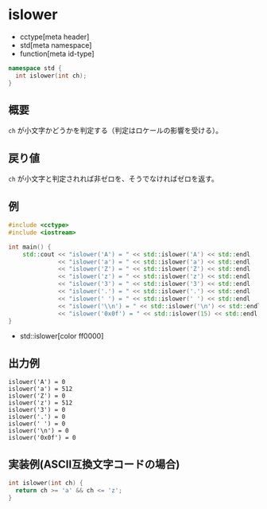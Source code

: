 # islower
* cctype[meta header]
* std[meta namespace]
* function[meta id-type]

```cpp
namespace std {
  int islower(int ch);
}
```


## 概要
`ch` が小文字かどうかを判定する（判定はロケールの影響を受ける）。


## 戻り値
`ch` が小文字と判定されれば非ゼロを、そうでなければゼロを返す。


## 例
```cpp example
#include <cctype>
#include <iostream>

int main() {
    std::cout << "islower('A') = " << std::islower('A') << std::endl
              << "islower('a') = " << std::islower('a') << std::endl
              << "islower('Z') = " << std::islower('Z') << std::endl
              << "islower('z') = " << std::islower('z') << std::endl
              << "islower('3') = " << std::islower('3') << std::endl
              << "islower('.') = " << std::islower('.') << std::endl
              << "islower(' ') = " << std::islower(' ') << std::endl
              << "islower('\\n') = " << std::islower('\n') << std::endl
              << "islower('0x0f') = " << std::islower(15) << std::endl;
}
```
* std::islower[color ff0000]


## 出力例
```
islower('A') = 0
islower('a') = 512
islower('Z') = 0
islower('z') = 512
islower('3') = 0
islower('.') = 0
islower(' ') = 0
islower('\n') = 0
islower('0x0f') = 0
```

## 実装例(ASCII互換文字コードの場合)
```cpp
int islower(int ch) {
  return ch >= 'a' && ch <= 'z';
}
```
